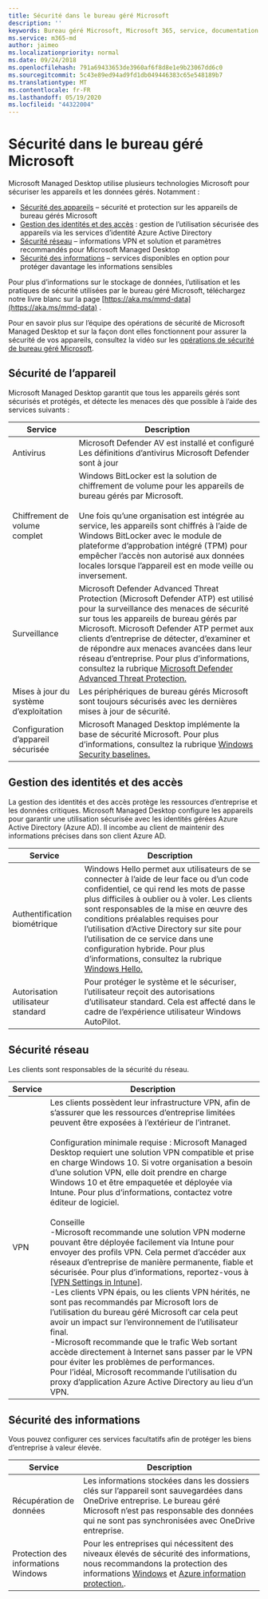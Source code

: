 ```yaml
---
title: Sécurité dans le bureau géré Microsoft
description: ''
keywords: Bureau géré Microsoft, Microsoft 365, service, documentation
ms.service: m365-md
author: jaimeo
ms.localizationpriority: normal
ms.date: 09/24/2018
ms.openlocfilehash: 791a69433653de3960af6f8d8e1e9b23067dd6c0
ms.sourcegitcommit: 5c43e89ed94ad9fd1db049446383c65e548189b7
ms.translationtype: MT
ms.contentlocale: fr-FR
ms.lasthandoff: 05/19/2020
ms.locfileid: "44322004"
---
```

# <a name="security-in-microsoft-managed-desktop"></a>Sécurité dans le bureau géré Microsoft

<!--Security, also Onboarding doc: data handling/store, privileged account access -->

Microsoft Managed Desktop utilise plusieurs technologies Microsoft pour sécuriser les appareils et les données gérés. Notamment : 


- [Sécurité des appareils](#device-security) – sécurité et protection sur les appareils de bureau gérés Microsoft
- [Gestion des identités et des accès](#identity-and-access-management) : gestion de l’utilisation sécurisée des appareils via les services d’identité Azure Active Directory
- [Sécurité réseau](#network-security) – informations VPN et solution et paramètres recommandés pour Microsoft Managed Desktop
- [Sécurité des informations](#information-security) – services disponibles en option pour protéger davantage les informations sensibles 

Pour plus d’informations sur le stockage de données, l’utilisation et les pratiques de sécurité utilisées par le bureau géré Microsoft, téléchargez notre livre blanc sur la page [https://aka.ms/mmd-data](https://aka.ms/mmd-data) .

Pour en savoir plus sur l’équipe des opérations de sécurité de Microsoft Managed Desktop et sur la façon dont elles fonctionnent pour assurer la sécurité de vos appareils, consultez la vidéo sur les [opérations de sécurité de bureau géré Microsoft](https://www.microsoft.com/videoplayer/embed/RE4q6nP). 

## <a name="device-security"></a>Sécurité de l’appareil

Microsoft Managed Desktop garantit que tous les appareils gérés sont sécurisés et protégés, et détecte les menaces dès que possible à l’aide des services suivants :

Service | Description
--- | ---
Antivirus | Microsoft Defender AV est installé et configuré<br>Les définitions d’antivirus Microsoft Defender sont à jour
Chiffrement de volume complet |    Windows BitLocker est la solution de chiffrement de volume pour les appareils de bureau gérés par Microsoft.<br><br>Une fois qu’une organisation est intégrée au service, les appareils sont chiffrés à l’aide de Windows BitLocker avec le module de plateforme d’approbation intégré (TPM) pour empêcher l’accès non autorisé aux données locales lorsque l’appareil est en mode veille ou inversement. 
Surveillance |    Microsoft Defender Advanced Threat Protection (Microsoft Defender ATP) est utilisé pour la surveillance des menaces de sécurité sur tous les appareils de bureau gérés par Microsoft. Microsoft Defender ATP permet aux clients d’entreprise de détecter, d’examiner et de répondre aux menaces avancées dans leur réseau d’entreprise. Pour plus d’informations, consultez la rubrique [Microsoft Defender Advanced Threat Protection.](https://docs.microsoft.com/windows/threat-protection/windows-defender-atp/windows-defender-advanced-threat-protection) 
Mises à jour du système d’exploitation |  Les périphériques de bureau gérés Microsoft sont toujours sécurisés avec les dernières mises à jour de sécurité.
Configuration d’appareil sécurisée |   Microsoft Managed Desktop implémente la base de sécurité Microsoft. Pour plus d’informations, consultez la rubrique [Windows Security baselines.](https://docs.microsoft.com/windows/security/threat-protection/windows-security-baselines)



## <a name="identity-and-access-management"></a>Gestion des identités et des accès

La gestion des identités et des accès protège les ressources d’entreprise et les données critiques. Microsoft Managed Desktop configure les appareils pour garantir une utilisation sécurisée avec les identités gérées Azure Active Directory (Azure AD). Il incombe au client de maintenir des informations précises dans son client Azure AD. 

Service | Description
--- | ---
Authentification biométrique |  Windows Hello permet aux utilisateurs de se connecter à l’aide de leur face ou d’un code confidentiel, ce qui rend les mots de passe plus difficiles à oublier ou à voler. Les clients sont responsables de la mise en œuvre des conditions préalables requises pour l’utilisation d’Active Directory sur site pour l’utilisation de ce service dans une configuration hybride. Pour plus d’informations, consultez la rubrique [Windows Hello.](https://docs.microsoft.com/windows-hardware/design/device-experiences/windows-hello) 
Autorisation utilisateur standard |  Pour protéger le système et le sécuriser, l’utilisateur reçoit des autorisations d’utilisateur standard. Cela est affecté dans le cadre de l’expérience utilisateur Windows AutoPilot.



## <a name="network-security"></a>Sécurité réseau

Les clients sont responsables de la sécurité du réseau. 

Service | Description
--- | ---
VPN | Les clients possèdent leur infrastructure VPN, afin de s’assurer que les ressources d’entreprise limitées peuvent être exposées à l’extérieur de l’intranet.<br><br>Configuration minimale requise : Microsoft Managed Desktop requiert une solution VPN compatible et prise en charge Windows 10. Si votre organisation a besoin d’une solution VPN, elle doit prendre en charge Windows 10 et être empaquetée et déployée via Intune. Pour plus d’informations, contactez votre éditeur de logiciel.<br><br>Conseille<br>-Microsoft recommande une solution VPN moderne pouvant être déployée facilement via Intune pour envoyer des profils VPN. Cela permet d’accéder aux réseaux d’entreprise de manière permanente, fiable et sécurisée. Pour plus d’informations, reportez-vous à [[VPN Settings in Intune]](https://docs.microsoft.com/intune/vpn-settings-configure).<br>-Les clients VPN épais, ou les clients VPN hérités, ne sont pas recommandés par Microsoft lors de l’utilisation du bureau géré Microsoft car cela peut avoir un impact sur l’environnement de l’utilisateur final.<br>-Microsoft recommande que le trafic Web sortant accède directement à Internet sans passer par le VPN pour éviter les problèmes de performances.<br>Pour l’idéal, Microsoft recommande l’utilisation du proxy d’application Azure Active Directory au lieu d’un VPN.


## <a name="information-security"></a>Sécurité des informations

Vous pouvez configurer ces services facultatifs afin de protéger les biens d’entreprise à valeur élevée. 

Service | Description
--- | ---
Récupération de données  | Les informations stockées dans les dossiers clés sur l’appareil sont sauvegardées dans OneDrive entreprise. Le bureau géré Microsoft n’est pas responsable des données qui ne sont pas synchronisées avec OneDrive entreprise. 
Protection des informations Windows |    Pour les entreprises qui nécessitent des niveaux élevés de sécurité des informations, nous recommandons la protection des informations [Windows](https://docs.microsoft.com/windows/threat-protection/windows-information-protection/protect-enterprise-data-using-wip) et [Azure information protection.](https://www.microsoft.com/cloud-platform/azure-information-protection). 

